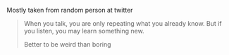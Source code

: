Mostly taken from random person at twitter

> When you talk, you are only repeating what you already know. But if you listen, you may learn something new.
>
> Better to be weird than boring
